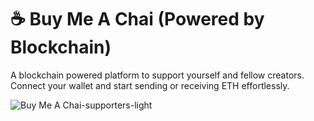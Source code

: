 # ☕ Buy Me A Chai (Powered by Blockchain)

A blockchain powered platform to support yourself and fellow creators. Connect your wallet and start sending or receiving ETH effortlessly.

![Buy Me A Chai-supporters-light](https://github.com/user-attachments/assets/0e5ea16a-ea49-4e95-9131-ce3ba2964f53)


